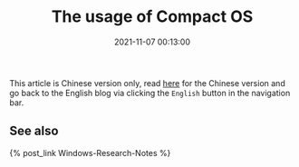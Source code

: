 ﻿---
title: The usage of Compact OS
date: 2021-11-07 00:13:00
categories:
- [Technologies, Windows, Windows Research Notes, Compact OS]
tags:
- Technologies
- Windows
- Windows Research Notes
- Compact OS
---

This article is Chinese version only, read [here](https://mouri.moe/zh/2021/11/07/The-usage-of-Compact-OS/)
for the Chinese version and go back to the English blog via clicking the `English` button in the navigation bar.

## See also

{% post_link Windows-Research-Notes %}
